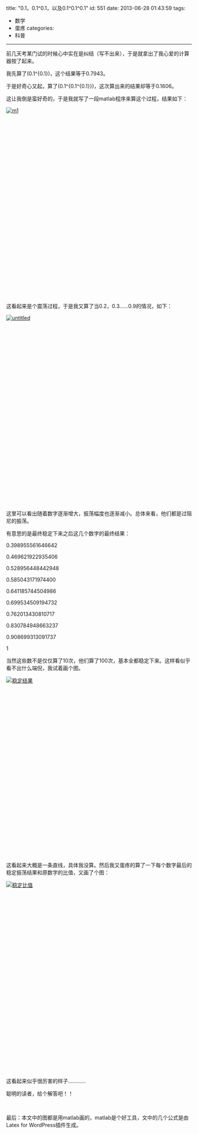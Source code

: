title: "0.1，0.1^0.1，以及0.1^0.1^0.1"
id: 551
date: 2013-06-28 01:43:59
tags: 
- 数学
- 蛋疼
categories: 
- 科普
---

前几天考某门试的时候心中实在是纠结（写不出来），于是就拿出了我心爱的计算器按了起来。

我先算了\(0.1^{0.1}\)，这个结果等于0.7943。

于是好奇心又起，算了\(0.1^{0.1^{0.1}}\)，这次算出来的结果却等于0.1606。

这让我倒是蛮好奇的，于是我就写了一段matlab程序来算这个过程，结果如下：

[![m1](http://wocai.de/wp-content/uploads/2013/06/m1.jpg)](http://wocai.de/wp-content/uploads/2013/06/m1.jpg)

&nbsp;

&nbsp;

&nbsp;

&nbsp;

&nbsp;

&nbsp;

&nbsp;

&nbsp;

&nbsp;

&nbsp;

&nbsp;

&nbsp;

&nbsp;

&nbsp;

&nbsp;

&nbsp;

这看起来是个震荡过程，于是我又算了当0.2，0.3……0.9的情况，如下：

[![untitled](http://wocai.de/wp-content/uploads/2013/06/untitled2.jpg)](http://wocai.de/wp-content/uploads/2013/06/untitled2.jpg)

&nbsp;

&nbsp;

&nbsp;

&nbsp;

&nbsp;

&nbsp;

&nbsp;

&nbsp;

&nbsp;

&nbsp;

&nbsp;

&nbsp;

&nbsp;

&nbsp;

&nbsp;

&nbsp;

这里可以看出随着数字逐渐增大，振荡幅度也逐渐减小。总体来看，他们都是过阻尼的振荡。

有意思的是最终稳定下来之后这几个数字的最终结果：

0.398955561646642

0.469621922935406

0.528956448442948

0.585043171974400

0.641185744504986

0.699534509194732

0.762013430810717

0.830784948663237

0.908699313091737

1

当然这些数不是仅仅算了10次，他们算了100次，基本全都稳定下来。这样看似乎看不出什么端倪，我试着画个图。

[![稳定结果](http://wocai.de/wp-content/uploads/2013/06/稳定结果.jpg)](http://wocai.de/wp-content/uploads/2013/06/稳定结果.jpg)

&nbsp;

&nbsp;

&nbsp;

&nbsp;

&nbsp;

&nbsp;

&nbsp;

&nbsp;

&nbsp;

&nbsp;

&nbsp;

&nbsp;

&nbsp;

&nbsp;

&nbsp;

这看起来大概是一条直线，具体我没算。然后我又蛋疼的算了一下每个数字最后的稳定振荡结果和原数字的比值，又画了个图：

[![稳定比值](http://wocai.de/wp-content/uploads/2013/06/稳定比值.jpg)](http://wocai.de/wp-content/uploads/2013/06/稳定比值.jpg)

&nbsp;

&nbsp;

&nbsp;

&nbsp;

&nbsp;

&nbsp;

&nbsp;

&nbsp;

&nbsp;

&nbsp;

&nbsp;

&nbsp;

&nbsp;

&nbsp;

&nbsp;

&nbsp;

这看起来似乎很厉害的样子…………

聪明的读者，给个解答吧！！

&nbsp;

最后：本文中的图都是用matlab画的，matlab是个好工具，文中的几个公式是由Latex for WordPress插件生成。